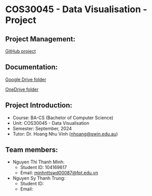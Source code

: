 # COS30045 - Data Visualisation - Project

## Project Management:
[GitHub project](https://github.com/users/minh-swinburne/projects/2)

## Documentation:
[Google Drive folder](https://drive.google.com/drive/folders/1BtAlzpdgdTFUlKs4jHWCNrlmMaNW7qKD?usp=drive_link)

[OneDrive folder](https://liveswinburneeduau-my.sharepoint.com/:f:/g/personal/104169617_student_swin_edu_au/EhdTF72MritOpc1eaCRdICwBvV59Q1TvS_VnhApXkVnzfw?e=dnd8ht)

## Project Introduction:
- Course: BA-CS (Bachelor of Computer Science)
- Unit: COS30045 - Data Visualisation
- Semester: September, 2024
- Tutor: Dr. Hoang Nhu Vinh ([nhoang@swin.edu.au](mailto:nhoang@swin.edu.au))

## Team members:
- Nguyen Thi Thanh Minh:
  - Student ID: 104169617
  - Email: minhnttswd00087@fpt.edu.vn
- Nguyen Sy Thanh Trung:
  - Student ID: <to be added>
  - Email: <to be added>
